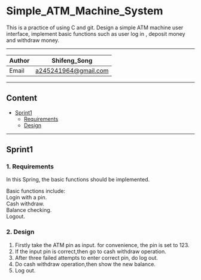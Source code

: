 # Simple_ATM_Machine_System
This is a practice of using C and git. 
Design a simple ATM machine user interface, implement basic functions such as user log in , deposit money and withdraw money.
***
|Author|Shifeng_Song|
|---|---
|Email|a245241964@gmail.com

***
## Content
* [Sprint1](Sprint1)
  * [Requirements](Requirements)
  * [Design](Design)
***
## Sprint1
### 1. Requirements
In this Spring, the basic functions should be implemented.  

Basic functions include:  
	Login with a pin.   
	Cash withdraw.   
	Balance checking.   
	Logout.  

### 2. Design

1. Firstly take the ATM pin as input. for convenience, the pin is set to 123.
2. If the input pin is correct,then go to cash withdraw operation.
3. After three failed attempts to enter correct pin, do log out.
4. Do cash withdraw operation,then show the new balance.
5. Log out.
